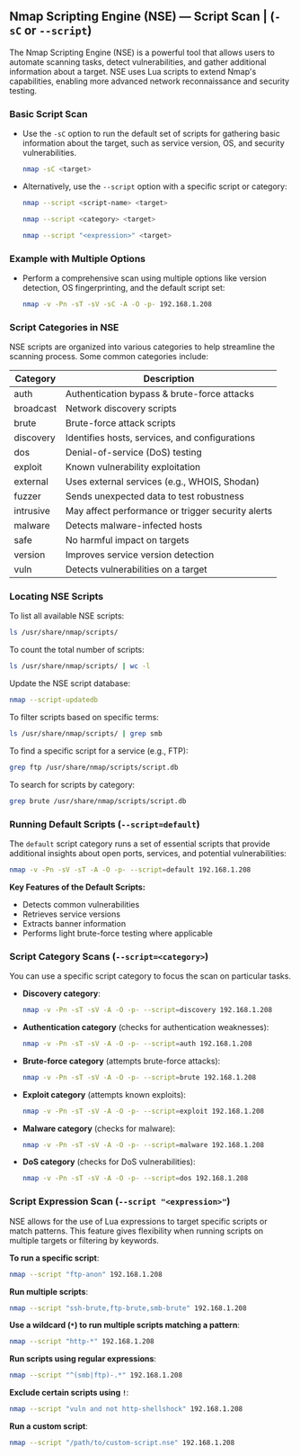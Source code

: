 ## **Nmap Scripting Engine (NSE) — Script Scan | (`-sC` or `--script`)**

The Nmap Scripting Engine (NSE) is a powerful tool that allows users to automate scanning tasks, detect vulnerabilities, and gather additional information about a target. NSE uses Lua scripts to extend Nmap's capabilities, enabling more advanced network reconnaissance and security testing.



### **Basic Script Scan**

* Use the `-sC` option to run the default set of scripts for gathering basic information about the target, such as service version, OS, and security vulnerabilities.

  ```bash
  nmap -sC <target>
  ```

* Alternatively, use the `--script` option with a specific script or category:

  ```bash
  nmap --script <script-name> <target>
  ```

  ```bash
  nmap --script <category> <target>
  ```

  ```bash
  nmap --script "<expression>" <target>
  ```



### **Example with Multiple Options**

* Perform a comprehensive scan using multiple options like version detection, OS fingerprinting, and the default script set:

  ```bash
  nmap -v -Pn -sT -sV -sC -A -O -p- 192.168.1.208
  ```



### **Script Categories in NSE**

NSE scripts are organized into various categories to help streamline the scanning process. Some common categories include:

| **Category** | **Description**                                   |
|  ------------ | ------------- |
| auth         | Authentication bypass & brute-force attacks       |
| broadcast    | Network discovery scripts                         |
| brute        | Brute-force attack scripts                        |
| discovery    | Identifies hosts, services, and configurations    |
| dos          | Denial-of-service (DoS) testing                   |
| exploit      | Known vulnerability exploitation                  |
| external     | Uses external services (e.g., WHOIS, Shodan)      |
| fuzzer       | Sends unexpected data to test robustness          |
| intrusive    | May affect performance or trigger security alerts |
| malware      | Detects malware-infected hosts                    |
| safe         | No harmful impact on targets                      |
| version      | Improves service version detection                |
| vuln         | Detects vulnerabilities on a target               |



### **Locating NSE Scripts**

To list all available NSE scripts:

```bash
ls /usr/share/nmap/scripts/
```

To count the total number of scripts:

```bash
ls /usr/share/nmap/scripts/ | wc -l
```

Update the NSE script database:

```bash
nmap --script-updatedb
```

To filter scripts based on specific terms:

```bash
ls /usr/share/nmap/scripts/ | grep smb
```

To find a specific script for a service (e.g., FTP):

```bash
grep ftp /usr/share/nmap/scripts/script.db
```

To search for scripts by category:

```bash
grep brute /usr/share/nmap/scripts/script.db
```



### **Running Default Scripts (`--script=default`)**

The `default` script category runs a set of essential scripts that provide additional insights about open ports, services, and potential vulnerabilities:

```bash
nmap -v -Pn -sV -sT -A -O -p- --script=default 192.168.1.208
```

**Key Features of the Default Scripts:**

* Detects common vulnerabilities
* Retrieves service versions
* Extracts banner information
* Performs light brute-force testing where applicable



### **Script Category Scans (`--script=<category>`)**

You can use a specific script category to focus the scan on particular tasks.

* **Discovery category**:

  ```bash
  nmap -v -Pn -sT -sV -A -O -p- --script=discovery 192.168.1.208
  ```

* **Authentication category** (checks for authentication weaknesses):

  ```bash
  nmap -v -Pn -sT -sV -A -O -p- --script=auth 192.168.1.208
  ```

* **Brute-force category** (attempts brute-force attacks):

  ```bash
  nmap -v -Pn -sT -sV -A -O -p- --script=brute 192.168.1.208
  ```

* **Exploit category** (attempts known exploits):

  ```bash
  nmap -v -Pn -sT -sV -A -O -p- --script=exploit 192.168.1.208
  ```

* **Malware category** (checks for malware):

  ```bash
  nmap -v -Pn -sT -sV -A -O -p- --script=malware 192.168.1.208
  ```

* **DoS category** (checks for DoS vulnerabilities):

  ```bash
  nmap -v -Pn -sT -sV -A -O -p- --script=dos 192.168.1.208
  ```



### **Script Expression Scan (`--script "<expression>"`)**

NSE allows for the use of Lua expressions to target specific scripts or match patterns. This feature gives flexibility when running scripts on multiple targets or filtering by keywords.

**To run a specific script**:

```bash
nmap --script "ftp-anon" 192.168.1.208
```

**Run multiple scripts**:

```bash
nmap --script "ssh-brute,ftp-brute,smb-brute" 192.168.1.208
```

**Use a wildcard (`*`) to run multiple scripts matching a pattern**:

```bash
nmap --script "http-*" 192.168.1.208
```

**Run scripts using regular expressions**:

```bash
nmap --script "^(smb|ftp)-.*" 192.168.1.208
```

**Exclude certain scripts using `!`**:

```bash
nmap --script "vuln and not http-shellshock" 192.168.1.208
```

**Run a custom script**:

```bash
nmap --script "/path/to/custom-script.nse" 192.168.1.208
```
